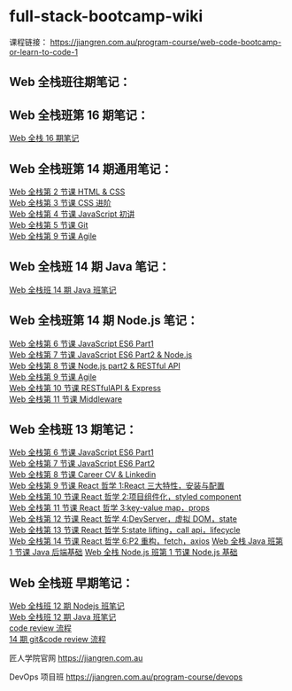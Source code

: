 # full-stack-bootcamp-wiki

课程链接： https://jiangren.com.au/program-course/web-code-bootcamp-or-learn-to-code-1

## Web 全栈班往期笔记：

## Web 全栈班第 16 期笔记：

[Web 全栈 16 期笔记](全栈班第16期笔记/)

## Web 全栈班第 14 期通用笔记：

[Web 全栈第 2 节课 HTML & CSS](全栈班13期笔记/Class-02-HTML.md)  
[Web 全栈第 3 节课 CSS 进阶](全栈班13期笔记/Class-03-CSS.md)  
[Web 全栈第 4 节课 JavaScript 初讲](全栈班13期笔记/Class-04-JS.md)  
[Web 全栈第 5 节课 Git](全栈班13期笔记/Class-05%20Git.md)  
[Web 全栈第 9 节课 Agile](全栈班13期笔记/Class-09-Agile-14.md)

## Web 全栈班 14 期 Java 笔记：

[Web 全栈班 14 期 Java 班笔记](JR_Web_FullStack14_Java_Note.md)

## Web 全栈班第 14 期 Node.js 笔记：

[Web 全栈第 6 节课 JavaScript ES6 Part1](s14/Class-06-ES6-14.md)  
[Web 全栈第 7 节课 JavaScript ES6 Part2 & Node.js](s14/Class-07-ES6&NodeJS-14.md)  
[Web 全栈第 8 节课 Node.js part2 & RESTful API](s14/Class-08-NodeJS&RESTfulAPI-14.md)  
[Web 全栈第 9 节课 Agile](s14/Class-09-Agile-14.md)  
[Web 全栈第 10 节课 RESTfulAPI & Express](s14/Class-10-RESTfulAPI&Express-14.md)  
[Web 全栈第 11 节课 Middleware](s14/Class-11-Middleware-14.md)

## Web 全栈班 13 期笔记：

[Web 全栈第 6 节课 JavaScript ES6 Part1](全栈班13期笔记/Class-06-JS.md)  
[Web 全栈第 7 节课 JavaScript ES6 Part2](全栈班13期笔记/Class-07-JS.md)  
[Web 全栈第 8 节课 Career CV & Linkedin](全栈班13期笔记/Class-08-Career.md)  
[Web 全栈第 9 节课 React 哲学 1:React 三大特性，安装与配置](全栈班13期笔记/Class-14-React1.md)  
[Web 全栈第 10 节课 React 哲学 2:项目组件化，styled component](全栈班13期笔记/Class-15-React2.md)  
[Web 全栈第 11 节课 React 哲学 3:key-value map，props](全栈班13期笔记/Class-16-React3.md)  
[Web 全栈第 12 节课 React 哲学 4:DevServer，虚拟 DOM，state](全栈班13期笔记/Class-17-React4.md)  
[Web 全栈第 13 节课 React 哲学 5:state lifting，call api，lifecycle](全栈班13期笔记/Class-18-React5.md)  
[Web 全栈第 14 节课 React 哲学 6:P2 重构，fetch，axios](全栈班13期笔记/Class-27-React6.md)
[Web 全栈 Java 班第 1 节课 Java 后端基础](全栈班13期笔记/ClassJ-09.md)
[Web 全栈 Node.js 班第 1 节课 Node.js 基础](全栈班13期笔记/ClassN-09.md)

## Web 全栈班 早期笔记：

[Web 全栈班 12 期 Nodejs 班笔记](匠人web全栈12期N笔记.md)  
[Web 全栈班 12 期 Java 班笔记](JR_Web_FullStack12_Java_Note.md)  
[code review 流程](code%20review流程.md)  
[14 期 git&code review 流程](git&code-review-14.md)

匠人学院官网 https://jiangren.com.au

DevOps 项目班 https://jiangren.com.au/program-course/devops

